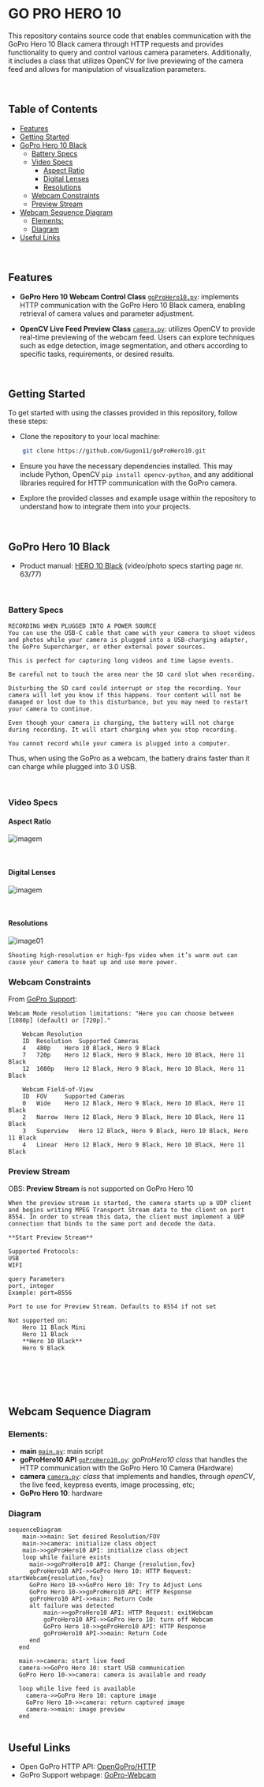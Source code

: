# GO PRO HERO 10

This repository contains source code that enables communication with the GoPro Hero 10 Black camera through HTTP requests and provides functionality to query and control various camera parameters. Additionally, it includes a class that utilizes OpenCV for live previewing of the camera feed and allows for manipulation of visualization parameters.

<br>

## Table of Contents
- [Features](#features)
- [Getting Started](#getting-started)
- [GoPro Hero 10 Black](#gopro-hero-10-black)
   * [Battery Specs](#battery-specs)
   * [Video Specs](#video-specs)
      + [Aspect Ratio](#aspect-ratio)
      + [Digital Lenses](#digital-lenses)
      + [Resolutions](#resolutions)
  * [Webcam Constraints](#webcam-constraints)
  * [Preview Stream](#preview-stream)
- [Webcam Sequence Diagram](#webcam-sequence-diagram)
   * [Elements:](#elements)
   * [Diagram](#diagram)
- [Useful Links](#useful-links)

<br>

## Features

- **GoPro Hero 10 Webcam Control Class** [`goProHero10.py`](https://github.com/Gugon11/goProHero10/blob/main/src/Camera/goProHero10.py): implements HTTP communication with the GoPro Hero 10 Black camera, enabling retrieval of camera values and parameter adjustment.

- **OpenCV Live Feed Preview Class** [`camera.py`](https://github.com/Gugon11/goProHero10/blob/main/src/Camera/camera.py): utilizes OpenCV to provide real-time previewing of the webcam feed. Users can explore techniques such as edge detection, image segmentation, and others according to specific tasks, requirements, or desired results.


<br>

## Getting Started

To get started with using the classes provided in this repository, follow these steps:

- Clone the repository to your local machine:
```bash
    git clone https://github.com/Gugon11/goProHero10.git
```

- Ensure you have the necessary dependencies installed. This may include Python, OpenCV `pip install opencv-python`, and any additional libraries required for HTTP communication with the GoPro camera.

- Explore the provided classes and example usage within the repository to understand how to integrate them into your projects.


<br>



## GoPro Hero 10 Black

- Product manual: [HERO 10 Black](https://gopro.com/content/dam/help/hero10-black/manuals/HERO10Black_UM_ENG_REVB.pdf) (video/photo specs starting page nr. 63/77)

<br>

### Battery Specs

```
RECORDING WHEN PLUGGED INTO A POWER SOURCE
You can use the USB-C cable that came with your camera to shoot videos and photos while your camera is plugged into a USB-charging adapter, the GoPro Supercharger, or other external power sources.

This is perfect for capturing long videos and time lapse events.

Be careful not to touch the area near the SD card slot when recording.

Disturbing the SD card could interrupt or stop the recording. Your camera will let you know if this happens. Your content will not be damaged or lost due to this disturbance, but you may need to restart your camera to continue.

Even though your camera is charging, the battery will not charge during recording. It will start charging when you stop recording.

You cannot record while your camera is plugged into a computer.
```

Thus, when using the GoPro as a webcam, the battery drains faster than it can charge while plugged into 3.0 USB.

<br>

### Video Specs

#### Aspect Ratio

![imagem](https://github.com/conradoguimaraes/goProHero10/assets/98216516/f60bf874-a226-4ecd-a378-bea2ddfc92c9)

<br>

#### Digital Lenses

![imagem](https://github.com/conradoguimaraes/goProHero10/assets/98216516/effc646d-e186-48bc-8b54-f5e00b8fe1b9)

<br>

#### Resolutions

![image01](https://github.com/conradoguimaraes/goProHero10/assets/98216516/ab507b64-e130-4d6f-a973-623c7afe3118)

```
Shooting high-resolution or high-fps video when it’s warm out can cause your camera to heat up and use more power.
```




### Webcam Constraints

From [GoPro Support](https://community.gopro.com/s/article/GoPro-Webcam?language=en_US):
```
Webcam Mode resolution limitations: "Here you can choose between [1080p] (default) or [720p]."

    Webcam Resolution
    ID 	Resolution 	Supported Cameras
    4 	480p 	Hero 10 Black, Hero 9 Black
    7 	720p 	Hero 12 Black, Hero 9 Black, Hero 10 Black, Hero 11 Black
    12 	1080p 	Hero 12 Black, Hero 9 Black, Hero 10 Black, Hero 11 Black

    Webcam Field-of-View
    ID 	FOV 	Supported Cameras
    0 	Wide 	Hero 12 Black, Hero 9 Black, Hero 10 Black, Hero 11 Black
    2 	Narrow 	Hero 12 Black, Hero 9 Black, Hero 10 Black, Hero 11 Black
    3 	Superview 	Hero 12 Black, Hero 9 Black, Hero 10 Black, Hero 11 Black
    4 	Linear 	Hero 12 Black, Hero 9 Black, Hero 10 Black, Hero 11 Black
```
### Preview Stream

OBS: **Preview Stream** is not supported on GoPro Hero 10

```
When the preview stream is started, the camera starts up a UDP client and begins writing MPEG Transport Stream data to the client on port 8554. In order to stream this data, the client must implement a UDP connection that binds to the same port and decode the data.

**Start Preview Stream**

Supported Protocols:
USB
WIFI

query Parameters
port, integer
Example: port=8556

Port to use for Preview Stream. Defaults to 8554 if not set

Not supported on:
    Hero 11 Black Mini
    Hero 11 Black
    **Hero 10 Black**
    Hero 9 Black


```




<br>

<br>

<br>

## Webcam Sequence Diagram

### Elements:
- **main** [`main.py`](https://github.com/Gugon11/goProHero10/blob/main/src/Camera/main.py): main script
- **goProHero10 API** [`goProHero10.py`](https://github.com/Gugon11/goProHero10/blob/main/src/Camera/goProHero10.py): _goProHero10 class_ that handles the HTTP communication with the GoPro Hero 10 Camera (Hardware)
- **camera** [`camera.py`](https://github.com/Gugon11/goProHero10/blob/main/src/Camera/camera.py): _class_ that implements and handles, through _openCV_, the live feed, keypress events, image processing, etc;
- **GoPro Hero 10**: hardware

### Diagram

```mermaid
sequenceDiagram
    main->>main: Set desired Resolution/FOV
    main->>camera: initialize class object
    main->>goProHero10 API: initialize class object
    loop while failure exists
      main->>goProHero10 API: Change {resolution,fov}
      goProHero10 API->>GoPro Hero 10: HTTP Request: startWebcam{resolution,fov}
      GoPro Hero 10->>GoPro Hero 10: Try to Adjust Lens
      GoPro Hero 10->>goProHero10 API: HTTP Response
      goProHero10 API->>main: Return Code
      alt failure was detected
          main->>goProHero10 API: HTTP Request: exitWebcam
          goProHero10 API->>GoPro Hero 10: turn off Webcam
          GoPro Hero 10->>goProHero10 API: HTTP Response
          goProHero10 API->>main: Return Code
      end
   end

   main->>camera: start live feed
   camera->>GoPro Hero 10: start USB communication
   GoPro Hero 10->>camera: camera is available and ready

   loop while live feed is available
     camera->>GoPro Hero 10: capture image
     GoPro Hero 10->>camera: return captured image
     camera->>main: image preview
   end
    
```


## Useful Links

- Open GoPro HTTP API: [OpenGoPro/HTTP](https://gopro.github.io/OpenGoPro/http)
- GoPro Support webpage: [GoPro-Webcam](https://community.gopro.com/s/article/GoPro-Webcam?language=en_US)

